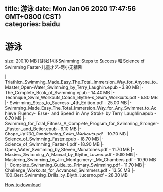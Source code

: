 
title: 游泳
date: Mon Jan 06 2020 17:47:56 GMT+0800 (CST)    
categories: baidu
---

# 游泳
size: 200.10 MB
 [游泳]14本Swimming: Steps to Success 和 Science of Swimming Faster-儿童才艺-两小无猜网
 
|- Triathlon_Swimming_Made_Easy_The_Total_Immersion_Way_for_Anyone_to_Master_Open-Water_Swimming_by_Terry_Laughlin.epub - 3.80 MB
|- The_Complete_Book_of_Swimming.epub - 14.40 MB
|- Technique_Swim_Workouts_Coach_Blythe-s_Swim_Workouts.pdf - 9.80 MB
|- Swimming_Steps_to_Success-_4th_Edition.pdf - 25.00 MB
|- Swimming_Made_Easy_The_Total_Immersion_Way_for_Any_Swimmer_to_Achieve_Fluency-_Ease-_and_Speed_in_Any_Stroke_by_Terry_Laughlin.epub - 6.70 MB
|- Swimming_for_Total_Fitness_A_Complete_Program_for_Swimming_Stronger-_Faster-_and_Better.epub - 6.10 MB
|- Shape_Up!_100_Conditioning_Swim_Workouts_.pdf - 10.70 MB
|- Science_of_Swimming_Faster.epub - 18.70 MB
|- Science_of_Swimming_Faster-1.pdf - 18.90 MB
|- Open_Water_Swimming_by_Steven_Munatones.pdf - 11.70 MB
|- Masters_Swimming_A_Manual_by_Blythe_Lucero.pdf - 9.90 MB
|- Mastering_Swimming_by_Jim_Montgomery-_Mo_Chambers.pdf - 10.90 MB
|- Complete_Swimming_Guide_to_Primary_Swimming.pdf - 11.70 MB
|- Challenge_Workouts_for_Advanced_Swimmers.pdf - 13.50 MB
|- 100_Best_Swimming_Drills_by_Blyth_Lucerno.pdf - 28.30 MB

[How to download](https://bpcam.bemobtrk.com/go/2ceec3aa-1ca2-46d6-b9ff-aaa5c184517c?jno=1055)
